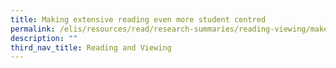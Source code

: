 ```yaml
---
title: Making extensive reading even more student centred
permalink: /elis/resources/read/research-summaries/reading-viewing/make-extensive-reading-more-student-centred/
description: ""
third_nav_title: Reading and Viewing
---
```

